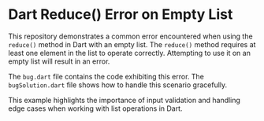 # Dart Reduce() Error on Empty List

This repository demonstrates a common error encountered when using the `reduce()` method in Dart with an empty list.  The `reduce()` method requires at least one element in the list to operate correctly. Attempting to use it on an empty list will result in an error.

The `bug.dart` file contains the code exhibiting this error. The `bugSolution.dart` file shows how to handle this scenario gracefully.

This example highlights the importance of input validation and handling edge cases when working with list operations in Dart.